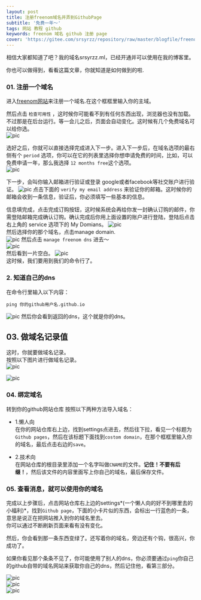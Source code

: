 ```yaml
---
layout: post
title: 注册freenom域名并弄到GithubPage
subtitle: '免费一年～'
tags: 网站 教程 github
keywords: freenom 域名 github 注册 page
cover: 'https://gitee.com/srsyrzz/repository/raw/master/blogfile/freenomdomain/IMG_20180807_233511.jpg'
---
```

相信大家都知道了吧？我的域名srsyrzz.ml，已经开通并可以使用在我的博客里。  
  
你也可以做得到，看看这篇文章，你就知道是如何做到的啦.  
  
### 01. 注册一个域名
进入[freenom网站](http://freenom.com)来注册一个域名.在这个框框里输入你的主域。  
  
然后点击 `检查可用性` ，这时候你可能看不到有任何东西出现，浏览器也没有加载。  
不过那是在后台运行。等一会儿之后，页面会自动变化。这时候有几个免费域名可以给你选。  
![pic](https://coding.net/u/SunbossRS/p/GotBlogDowner/git/raw/master/img/freenomdomain/01.jpg)
  
选好之后，你就可以直接选择完成进入下一步。进入下一步后，在域名选项的最右侧有个 `period` 选项，你可以在它的列表里选择你想申请免费的时间，比如，可以免费申请一年，那么我选择 `12 months free`这个选项。  
![pic](https://coding.net/u/SunbossRS/p/GotBlogDowner/git/raw/master/img/freenomdomain/02.png)  
  
下一步，会叫你输入邮箱进行验证或登录 google或者facebook等社交账户进行验证。
![pic](https://coding.net/u/SunbossRS/p/GotBlogDowner/git/raw/master/img/freenomdomain/03.png)
点击下面的 `verify my email address` 来验证你的邮箱。这时候你的邮箱会收到一条信息，验证后，你必须填写一些基本的信息。  
  
信息填完成，点击完成订购按钮，这时候系统会再给你发一封确认订购的邮件，你需登陆邮箱完成确认订购。确认完成后你用上面设置的账户进行登陆，登陆后点击右上角的 service 选项下的 My Domians。
![pic](https://coding.net/u/SunbossRS/p/GotBlogDowner/git/raw/master/img/freenomdomain/04.png)  
然后选择你的那个域名，点击manage domain.  
![pic](https://coding.net/u/SunbossRS/p/GotBlogDowner/git/raw/master/img/freenomdomain/05.jpg)
然后点击 `manage freenom dns` 进去～  
![pic](https://coding.net/u/SunbossRS/p/GotBlogDowner/git/raw/master/img/freenomdomain/06.jpg)  
然后看到一片空白。
![pic](https://coding.net/u/SunbossRS/p/GotBlogDowner/git/raw/master/img/freenomdomain/07.jpg)  
这时候，我们要用到我们的命令行了。 
 
### 2. 知道自己的dns
在命令行里输入以下内容：
```bash/cmd
ping 你的github用户名.github.io
```
![pic](https://coding.net/u/SunbossRS/p/GotBlogDowner/git/raw/master/img/freenomdomain/08.png)
然后你会看到返回的dns，这个就是你的dns。  
  
## 03. 做域名记录值
这时，你就要做域名记录。  
按照以下图片进行做域名记录。  
![pic](https://coding.net/u/SunbossRS/p/GotBlogDowner/git/raw/master/img/freenomdomain/09.png)  

![pic](https://coding.net/u/SunbossRS/p/GotBlogDowner/git/raw/master/img/freenomdomain/10.png)  
  
### 04. 绑定域名
转到你的github网站仓库
按照以下两种方法导入域名：  
- 1.懒人向  
在你的网站仓库右上边，找到settings点进去，然后往下拉，看见一个标题为`Github pages`，然后在该标题下面找到`costom domain`，在那个框框里输入你的域名，最后点击右边的`save`。
  
- 2.技术向  
在网站仓库的根目录里添加一个名字叫做`CNAME`的文件。**记住！不要有后缀！**，然后该文件的内容里面写上你自己的域名，最后保存文件。
  
### 05. 查看消息，就可以使用你的域名
完成以上步骤后，点击网站仓库右上边的settings*(一个懒人向的好不到哪里去的小福利)*，找到`Github page`，下面的小卡片似的东西，会标出一行蓝色的一条，意思是说正在把网站推入到你的域名里去。  
你可以通过不断刷新页面来看有没有变化。  
  
然后，你会看到那一条东西变绿了。还写着你的域名，旁边还有个钩，很高兴，你成功了。  
  
如果你看见那个条条不见了，你可能使用了别人的dns，你必须要通过`ping`你自己的github自带的域名网站来获取你自己的dns，然后记住他，看第三部分。  
  
![pic](https://coding.net/u/SunbossRS/p/GotBlogDowner/git/raw/master/img/freenomdomain/11.png)  
![pic](https://coding.net/u/SunbossRS/p/GotBlogDowner/git/raw/master/img/freenomdomain/12.png)  
![pic](https://coding.net/u/SunbossRS/p/GotBlogDowner/git/raw/master/img/freenomdomain/13.png)
